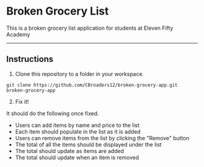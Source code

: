 # Broken Grocery List

This is a broken grocery list application for students at Eleven Fifty Academy

---

## Instructions

1. Clone this repository to a folder in your workspace.

```shell
git clone https://github.com/CBroaders12/broken-grocery-app.git broken-grocery-app
```

2. Fix it!

It should do the following once fixed.

-   Users can add items by name and price to the list
-   Each item should populate in the list as it is added
-   Users can remove items from the list by clicking the "Remove" button
-   The total of all the items should be displayed under the list
-   The total should update as items are added
-   The total should update when an item is removed
